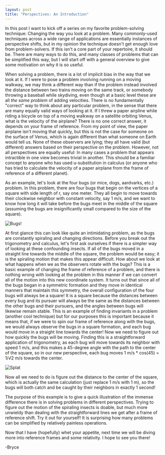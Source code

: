 ```yaml
---
layout: post
title: "Perspectives: An Introduction"
---
```


In this post I want to kick off a series on my favorite problem-solving technique: 
Changing the way you look at a problem. Many commonly-used techniques
across a wide range of applications are essentially instances of perspective shifts,
but in my opinion the technique doesn't get enough love from problem-solvers. If this
isn't a core part of your repertoire,
it should be. There are many ways to do this, and many classes of problems that can
be simplified this way, but I will start off with a general overview to give some
motivation on why it is so useful.

When solving a problem, there is a lot of implicit bias in the way that we look at it.
If I were to pose a problem involving running on a moving walkway,
we may think a different way than if the problem instead involved the distance between
two trains moving
on the same track, or somebody throwing a baseball while skydiving, even though at a basic
level these
are all <i>the same problem</i> of adding velocities. There is no fundamentally "correct"
way
to think about any particular problem, in the sense that there are many equally valid
ways of looking at it. If I threw a paper airpline while riding a bicycle on top of a
moving walkway on a satellite orbiting Venus, what is the velocity of the airplane? There
is no one correct answer, it depends on your frame of reference. From my point of view,
the paper airplane isn't moving that quickly, but this is not the case for someone on the 
surface of Venus, which is again different than what someone on Earth would tell us.
None of these observers are lying; they all have valid (but different) answers based on
their perspective on the problem. However, not all perspectives are equally useful: In many cases
a problem that appears intractible in one view becomes trivial in another. This should
be a familiar concept to anyone who has used u-substitution in calculus (or anyone who has
tried to calculate the velocity of a paper airplane from the frame of reference of a different
planet).

As an example, let's look at the four bugs (or mice, dogs, aardvarks, etc.) problem.
In this problem,
there are four bugs that begin on the vertices of a square with side length of r, say one meter.
They all begin to move towards
their clockwise neighbor with constant velocity, say 1 m/s, and we want to know how long
it will take before the bugs meet in the middle of the square (assuming the bugs are
insignificantly small compared to the size of the square).

![Bugs!](http://mostlypri.me/images/bugs_1.png "The Four Bugs Problem")

At first glance this can look like quite an intimidating problem, as the bugs are constantly
spiraling and changing directions. Before you break out the trigonometry and calculus, 
let's first ask ourselves if there is a simpler way of looking at these confounding insects.
If all of the bugs moved in a straight line towards the middle of the square, the problem
would be easy; it is the spiraling motion that makes this appear difficult.
How about we look at what happens when we as the observers rotate with the bugs?
This is a basic example of changing the frame of reference of a problem, and there is
nothing wrong with looking at the problem in this manner if we can convert all of the motion
into this new coordinate system. It turns out that since all of the bugs began in a
symmetric formation and they move in identical manners that maintain this symmetry, the
overall configuration of the four bugs will always be a square! It is a square because
the distances
between every bug and its pursuer will always be the same as the distances between the
other bugs and their pursuers, and the angles between bugs will likewise remain stable.
This is an example of finding invariants in a problem (another cool technique) but for
our purposes this is important because it means that, if we were to spin our frame of
reference along with the bugs, we would always observe the bugs in a square formation,
and each bug would move in a straight line towards the center! Now we need to figure
out how quickly the bugs will be moving. Finding this is a straightforward
application of trigonometry, as each bug will move towards its neighbor with speed 1 m/s,
and this makes a 45-degree angle with the path to the center of the square, so in our new
perspective, each bug moves 1 m/s * cos(45) = 1/&radic;2 m/s towards the center.

![Splat](http://mostlypri.me/images/bugs_2.png "Upon closer inspection...")

Now all we
need to do is figure out the distance to the center of the square, which is actually the same
calculation (just replace 1 m/s with 1 m), so the bugs will both catch and be caught by 
their neighbors in exactly 1 second!

The purpose of this example is to give a quick illustration of the immense difference
there is in solving
problems in different perspectives. Trying to figure out the motion of the spiraling
insects is doable, but much more unwieldy than dealing with the straightforward lines we
get after a frame of reference shift. Try it out for yourself! It is surprising how many
problems can be simplified by relatively painless operations.

Now that I have (hopefully) whet your appetite, next time we will
be diving more into reference frames and some relativity. I hope to see you there!

-Bryce
